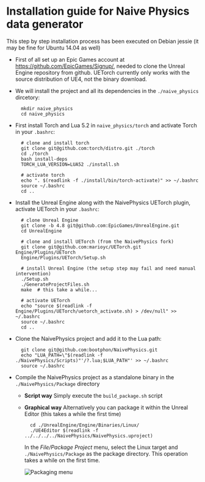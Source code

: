 Installation guide for Naive Physics data generator
===================================================

This step by step installation process has been executed on Debian
jessie (it may be fine for Ubuntu 14.04 as well)

* First of all set up an Epic Games account at
  https://github.com/EpicGames/Signup/, needed to clone the Unreal
  Engine repository from github. UETorch currently only works with the
  source distribution of UE4, not the binary download.

* We will install the project and all its dependencies in the
  `./naive_physics` dircetory:

        mkdir naive_physics
        cd naive_physics

* First install Torch and Lua 5.2 in `naive_physics/torch` and activate
  Torch in your `.bashrc`:

        # clone and install torch
        git clone git@github.com:torch/distro.git ./torch
        cd ./torch
        bash install-deps
        TORCH_LUA_VERSION=LUA52 ./install.sh

        # activate torch
        echo ". $(readlink -f ./install/bin/torch-activate)" >> ~/.bashrc
        source ~/.bashrc
        cd ..

* Install the Unreal Engine along with the NaivePhysics UETorch plugin,
  activate UETorch in your `.bashrc`:

        # clone Unreal Engine
        git clone -b 4.8 git@github.com:EpicGames/UnrealEngine.git
        cd UnrealEngine

        # clone and install UETorch (from the NaivePhysics fork)
        git clone git@github.com:marioyc/UETorch.git Engine/Plugins/UETorch
        Engine/Plugins/UETorch/Setup.sh

        # install Unreal Engine (the setup step may fail and need manual intervention)
        ./Setup.sh
        ./GenerateProjectFiles.sh
        make  # this take a while...

        # activate UETorch
        echo "source $(readlink -f Engine/Plugins/UETorch/uetorch_activate.sh) > /dev/null" >> ~/.bashrc
        source ~/.bashrc
        cd ..

* Clone the NaivePhysics project and add it to the Lua path:

        git clone git@github.com:bootphon/NaivePhysics.git
        echo "LUA_PATH=\"$(readlink -f ./NaivePhysics/Scripts)"'/?.lua;$LUA_PATH"' >> ~/.bashrc
        source ~/.bashrc

* Compile the NaivePhysics project as a standalone binary in the
  `./NaivePhysics/Package` directory

    * **Script way** Simply execute the `build_package.sh` script

    * **Graphical way** Alternatively you can package it within the
      Unreal Editor (this takes a while the first time)

            cd ./UnrealEngine/Engine/Binaries/Linux/
            ./UE4Editor $(readlink -f ../../../../NaivePhysics/NaivePhysics.uproject)

      In the *File/Package Project* menu, select the Linux target and
      `./NaivePhysics/Package` as the package directory. This
      operation takes a while on the first time.

      ![Packaging menu](https://docs.unrealengine.com/latest/images/Engine/Basics/Projects/Packaging/packaging_menu.jpg)
